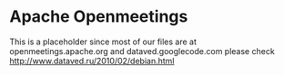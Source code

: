Apache Openmeetings
===================

This is a placeholder since most of our files are at openmeetings.apache.org and dataved.googlecode.com
please check http://www.dataved.ru/2010/02/debian.html
